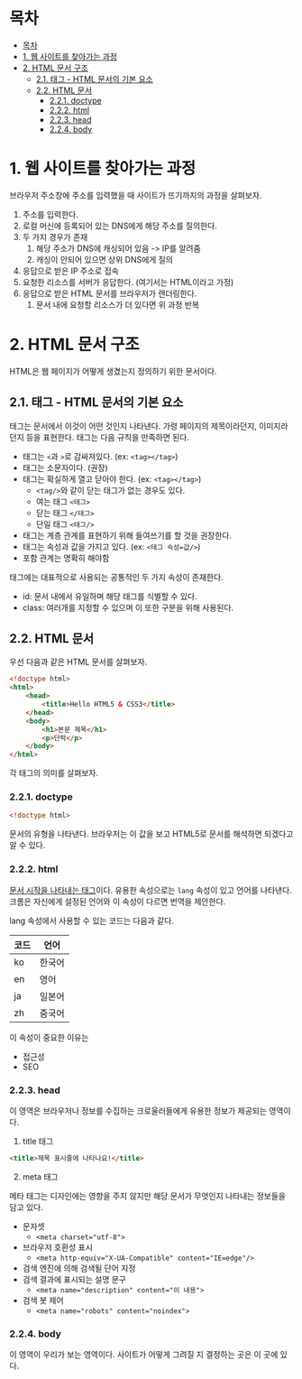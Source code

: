 # 목차

- [목차](#목차)
- [1. 웹 사이트를 찾아가는 과정](#1-웹-사이트를-찾아가는-과정)
- [2. HTML 문서 구조](#2-html-문서-구조)
  - [2.1. 태그 - HTML 문서의 기본 요소](#21-태그---html-문서의-기본-요소)
  - [2.2. HTML 문서](#22-html-문서)
    - [2.2.1. doctype](#221-doctype)
    - [2.2.2. html](#222-html)
    - [2.2.3. head](#223-head)
    - [2.2.4. body](#224-body)

# 1. 웹 사이트를 찾아가는 과정

브라우저 주소창에 주소를 입력했을 때 사이트가 뜨기까지의 과정을 살펴보자.  

1. 주소를 입력한다.
2. 로컬 머신에 등록되어 있는 DNS에게 해당 주소를 질의한다.
3. 두 가지 경우가 존재
   1. 해당 주소가 DNS에 캐싱되어 있음 -> IP를 알려줌
   2. 캐싱이 안되어 있으면 상위 DNS에게 질의
4. 응답으로 받은 IP 주소로 접속
5. 요청한 리소스를 서버가 응답한다. (여기서는 HTML이라고 가정)
6. 응답으로 받은 HTML 문서를 브라우저가 렌더링한다.
   1. 문서 내에 요청할 리소스가 더 있다면 위 과정 반복

# 2. HTML 문서 구조

HTML은 웹 페이지가 어떻게 생겼는지 정의하기 위한 문서이다.  

## 2.1. 태그 - HTML 문서의 기본 요소

태그는 문서에서 이것이 어떤 것인지 나타낸다. 가령 페이지의 제목이라던지, 이미지라던지 등을 표현한다. 태그는 다음 규칙을 만족하면 된다.  

- 태그는 `<`과 `>`로 감싸져있다. (ex: `<tag></tag>`)
- 태그는 소문자이다. (권장)
- 태그는 확실하게 열고 닫아야 한다. (ex: `<tag></tag>`)
  - `<tag/>`와 같이 닫는 태그가 없는 경우도 있다.
  - 여는 태그 `<태그>`
  - 닫는 태그 `</태그>`
  - 단일 태그 `<태그/>`
- 태그는 계층 관계를 표현하기 위해 들여쓰기를 할 것을 권장한다.  
- 태그는 속성과 값을 가지고 있다. (ex: `<태그 속성=값/>`)
- 포함 관계는 명확히 해야함

태그에는 대표적으로 사용되는 공통적인 두 가지 속성이 존재한다.  

- id: 문서 내에서 유일하며 해당 태그를 식별할 수 있다.  
- class: 여러개를 지정할 수 있으며 이 또한 구분을 위해 사용된다.  

## 2.2. HTML 문서

우선 다음과 같은 HTML 문서를 살펴보자.  

```html
<!doctype html>
<html>
    <head>
        <title>Hello HTML5 & CSS3</title>
    </head>
    <body>
        <h1>본문 제목</h1>
        <p>단락</p>
    </body>
</html>
```

각 태그의 의미를 살펴보자.  

### 2.2.1. doctype

```html
<!doctype html>
```

문서의 유형을 나타낸다. 브라우저는 이 값을 보고 HTML5로 문서를 해석하면 되겠다고 알 수 있다.  

### 2.2.2. html

<u>문서 시작을 나타내는 태그</u>이다. 유용한 속성으로는 `lang` 속성이 있고 언어를 나타낸다. 크롬은 자신에게 설정된 언어와 이 속성이 다르면 번역을 제안한다.  

lang 속성에서 사용할 수 있는 코드는 다음과 같다.  

|코드|언어|
|-|-|
|ko|한국어|
|en|영어|
|ja|일본어|
|zh|중국어|

이 속성이 중요한 이유는

- 접근성
- SEO

### 2.2.3. head

이 영역은 브라우저나 정보를 수집하는 크로울러들에게 유용한 정보가 제공되는 영역이다.  

1. title 태그

```html
<title>제목 표시줄에 나타나요!</title>
```

2. meta 태그

메타 태그는 디자인에는 영향을 주지 않지만 해당 문서가 무엇인지 나타내는 정보들을 담고 있다.  

- 문자셋
  - `<meta charset="utf-8">`
- 브라우저 호환성 표시
  - `<meta http-equiv="X-UA-Compatible" content="IE=edge"/>`
- 검색 엔진에 의해 검색될 단어 지정
- 검색 결과에 표시되는 설명 문구
  - `<meta name="description" content="이 내용">`
- 검색 봇 제어
  - `<meta name="robots" content="noindex">`

### 2.2.4. body

이 영역이 우리가 보는 영역이다. 사이트가 어떻게 그려질 지 결정하는 곳은 이 곳에 있다.  